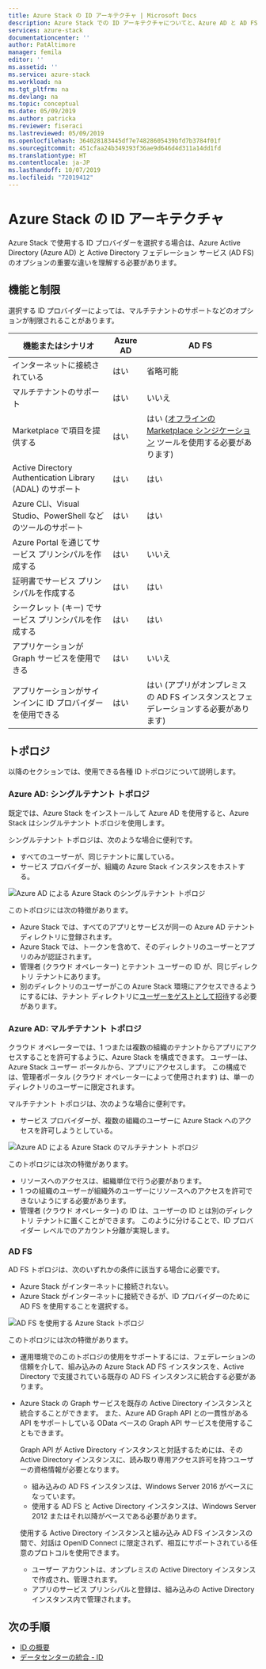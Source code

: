 ```yaml
---
title: Azure Stack の ID アーキテクチャ | Microsoft Docs
description: Azure Stack での ID アーキテクチャについてと、Azure AD と AD FS の違いについて説明します。
services: azure-stack
documentationcenter: ''
author: PatAltimore
manager: femila
editor: ''
ms.assetid: ''
ms.service: azure-stack
ms.workload: na
ms.tgt_pltfrm: na
ms.devlang: na
ms.topic: conceptual
ms.date: 05/09/2019
ms.author: patricka
ms.reviewer: fiseraci
ms.lastreviewed: 05/09/2019
ms.openlocfilehash: 364028183445df7e74828605439bfd7b3784f01f
ms.sourcegitcommit: 451cfaa24b349393f36ae9d646d4d311a14dd1fd
ms.translationtype: HT
ms.contentlocale: ja-JP
ms.lasthandoff: 10/07/2019
ms.locfileid: "72019412"
---
```

# <a name="identity-architecture-for-azure-stack"></a>Azure Stack の ID アーキテクチャ

Azure Stack で使用する ID プロバイダーを選択する場合は、Azure Active Directory (Azure AD) と Active Directory フェデレーション サービス (AD FS) のオプションの重要な違いを理解する必要があります。

## <a name="capabilities-and-limitations"></a>機能と制限

選択する ID プロバイダーによっては、マルチテナントのサポートなどのオプションが制限されることがあります。

|機能またはシナリオ        |Azure AD  |AD FS  |
|------------------------------|----------|-------|
|インターネットに接続されている     |はい       |省略可能|
|マルチテナントのサポート     |はい       |いいえ      |
|Marketplace で項目を提供する |はい       |はい ([オフラインの Marketplace シンジケーション](azure-stack-download-azure-marketplace-item.md#disconnected-or-a-partially-connected-scenario) ツールを使用する必要があります)|
|Active Directory Authentication Library (ADAL) のサポート |はい |はい|
|Azure CLI、Visual Studio、PowerShell などのツールのサポート  |はい |はい|
|Azure Portal を通じてサービス プリンシパルを作成する     |はい |いいえ|
|証明書でサービス プリンシパルを作成する      |はい |はい|
|シークレット (キー) でサービス プリンシパルを作成する    |はい |はい|
|アプリケーションが Graph サービスを使用できる           |はい |いいえ|
|アプリケーションがサインインに ID プロバイダーを使用できる |はい |はい (アプリがオンプレミスの AD FS インスタンスとフェデレーションする必要があります) |

## <a name="topologies"></a>トポロジ

以降のセクションでは、使用できる各種 ID トポロジについて説明します。

### <a name="azure-ad-single-tenant-topology"></a>Azure AD: シングルテナント トポロジ

既定では、Azure Stack をインストールして Azure AD を使用すると、Azure Stack はシングルテナント トポロジを使用します。

シングルテナント トポロジは、次のような場合に便利です。
- すべてのユーザーが、同じテナントに属している。
- サービス プロバイダーが、組織の Azure Stack インスタンスをホストする。

![Azure AD による Azure Stack のシングルテナント トポロジ](media/azure-stack-identity-architecture/single-tenant.png)

このトポロジには次の特徴があります。

- Azure Stack では、すべてのアプリとサービスが同一の Azure AD テナント ディレクトリに登録されます。
- Azure Stack では、トークンを含めて、そのディレクトリのユーザーとアプリのみが認証されます。
- 管理者 (クラウド オペレーター) とテナント ユーザーの ID が、同じディレクトリ テナントにあります。
- 別のディレクトリのユーザーがこの Azure Stack 環境にアクセスできるようにするには、テナント ディレクトリに[ユーザーをゲストとして招待](azure-stack-identity-overview.md#guest-users)する必要があります。

### <a name="azure-ad-multi-tenant-topology"></a>Azure AD: マルチテナント トポロジ

クラウド オペレーターでは、1 つまたは複数の組織のテナントからアプリにアクセスすることを許可するように、Azure Stack を構成できます。 ユーザーは、Azure Stack ユーザー ポータルから、アプリにアクセスします。 この構成では、管理者ポータル (クラウド オペレーターによって使用されます) は、単一のディレクトリのユーザーに限定されます。

マルチテナント トポロジは、次のような場合に便利です。

- サービス プロバイダーが、複数の組織のユーザーに Azure Stack へのアクセスを許可しようとしている。

![Azure AD による Azure Stack のマルチテナント トポロジ](media/azure-stack-identity-architecture/multi-tenant.png)

このトポロジには次の特徴があります。

- リソースへのアクセスは、組織単位で行う必要があります。
- 1 つの組織のユーザーが組織外のユーザーにリソースへのアクセスを許可できないようにする必要があります。
- 管理者 (クラウド オペレーター) の ID は、ユーザーの ID とは別のディレクトリ テナントに置くことができます。 このように分けることで、ID プロバイダー レベルでのアカウント分離が実現します。
 
### <a name="ad-fs"></a>AD FS

AD FS トポロジは、次のいずれかの条件に該当する場合に必要です。

- Azure Stack がインターネットに接続されない。
- Azure Stack がインターネットに接続できるが、ID プロバイダーのために AD FS を使用することを選択する。
  
![AD FS を使用する Azure Stack トポロジ](media/azure-stack-identity-architecture/adfs.png)

このトポロジには次の特徴があります。

- 運用環境でのこのトポロジの使用をサポートするには、フェデレーションの信頼を介して、組み込みの Azure Stack AD FS インスタンスを、Active Directory で支援されている既存の AD FS インスタンスに統合する必要があります。
- Azure Stack の Graph サービスを既存の Active Directory インスタンスと統合することができます。 また、Azure AD Graph API との一貫性がある API をサポートしている OData ベースの Graph API サービスを使用することもできます。

  Graph API が Active Directory インスタンスと対話するためには、その Active Directory インスタンスに、読み取り専用アクセス許可を持つユーザーの資格情報が必要となります。
  - 組み込みの AD FS インスタンスは、Windows Server 2016 がベースになっています。
  - 使用する AD FS と Active Directory インスタンスは、Windows Server 2012 またはそれ以降がベースである必要があります。
  
  使用する Active Directory インスタンスと組み込み AD FS インスタンスの間で、対話は OpenID Connect に限定されず、相互にサポートされている任意のプロトコルを使用できます。
  - ユーザー アカウントは、オンプレミスの Active Directory インスタンスで作成され、管理されます。
  - アプリのサービス プリンシパルと登録は、組み込みの Active Directory インスタンス内で管理されます。

## <a name="next-steps"></a>次の手順

- [ID の概要](azure-stack-identity-overview.md)
- [データセンターの統合 - ID](azure-stack-integrate-identity.md)
